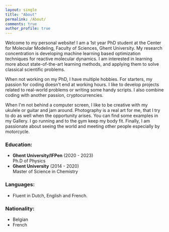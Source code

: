 ```yaml
---
layout: single
title: "About"
permalink: /About/
comments: true
author_profile: true
---
```



Welcome to my personal website! I am a 1st year PhD student at the Center for Molecular Modeling, Faculty of Sciences, Ghent University. My research concentration is developing machine learning based optimization techniques for reactive molecular dynamics. I am interested in learning more about state-of-the-art learning methods, and applying them to solve classical scientific problems.

When not working on my PhD, I have multiple hobbies. For starters, my passion for coding doesn't end at working hours. I like to develop projects related to real-world problems or writing some handy scripts. I also combine coding with another passion, cryptocurrencies. 

When I'm not behind a computer screen, I like to be creative with my ukulele or guitar and jam around. Photography is a real art for me, that I try to do as well when the opportunity arises. You can find some examples in my Gallery. I go running and to the gym keep my body fit. Finally, I am passionate about seeing the world and meeting other people especially by motorcycle.

### Education:
- **Ghent University/IFPen** (2020 - 2023)   
  Ph.D of Physics
- **Ghent University** (2014 - 2020)   
  Master of Science in Chemistry
 
### Languages:
- Fluent in Dutch, English and French.

### Nationality:
- Belgian
- French